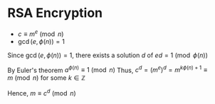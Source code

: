 # RSA Encryption
- $c \equiv m^e\pmod{n}$
- $\gcd(e, \phi(n)) = 1$

Since $\gcd(e, \phi(n)) = 1$, there exists a solution $d$ of $ed = 1\pmod{\phi(n)}$

By Euler's theorem $a^{\phi(n)} \equiv 1 \pmod{n}$
Thus, $c^d = (m^e)^d = m^{k\phi(n) + 1} \equiv m\pmod{n}$ for some $k\in\mathbb{Z}$

Hence, $m \equiv c^d\pmod{n}$
